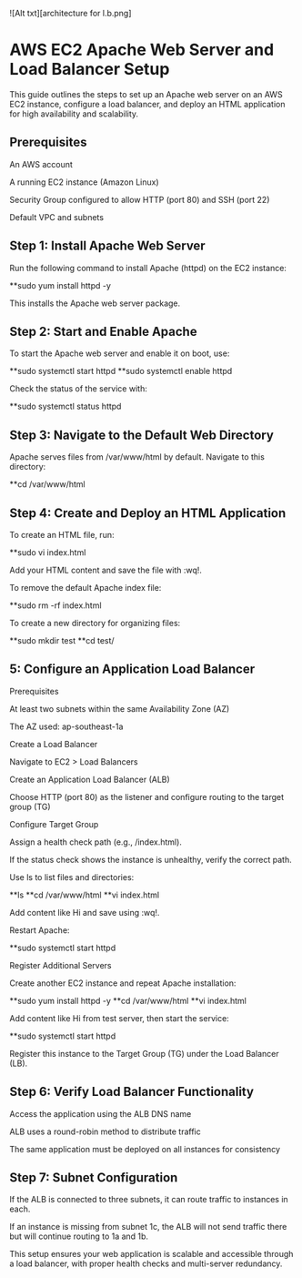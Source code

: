 ![Alt txt][architecture for l.b.png]
# AWS EC2 Apache Web Server and Load Balancer Setup

This guide outlines the steps to set up an Apache web server on an AWS EC2 instance, configure a load balancer, and deploy an HTML application for high availability and scalability.

## Prerequisites

An AWS account

A running EC2 instance (Amazon Linux)

Security Group configured to allow HTTP (port 80) and SSH (port 22)

Default VPC and subnets

## Step 1: Install Apache Web Server

Run the following command to install Apache (httpd) on the EC2 instance:

**sudo yum install httpd -y

This installs the Apache web server package.

## Step 2: Start and Enable Apache

To start the Apache web server and enable it on boot, use:

**sudo systemctl start httpd
**sudo systemctl enable httpd

Check the status of the service with:

**sudo systemctl status httpd

## Step 3: Navigate to the Default Web Directory

Apache serves files from /var/www/html by default. Navigate to this directory:

**cd /var/www/html

## Step 4: Create and Deploy an HTML Application

To create an HTML file, run:

**sudo vi index.html

Add your HTML content and save the file with :wq!.

To remove the default Apache index file:

**sudo rm -rf index.html

To create a new directory for organizing files:

**sudo mkdir test
**cd test/

## 5: Configure an Application Load Balancer

Prerequisites

At least two subnets within the same Availability Zone (AZ)

The AZ used: ap-southeast-1a

Create a Load Balancer

Navigate to EC2 > Load Balancers

Create an Application Load Balancer (ALB)

Choose HTTP (port 80) as the listener and configure routing to the target group (TG)

Configure Target Group

Assign a health check path (e.g., /index.html).

If the status check shows the instance is unhealthy, verify the correct path.

Use ls to list files and directories:

**ls
**cd /var/www/html
**vi index.html

Add content like Hi and save using :wq!.

Restart Apache:

**sudo systemctl start httpd

Register Additional Servers

Create another EC2 instance and repeat Apache installation:

**sudo yum install httpd -y
**cd /var/www/html
**vi index.html

Add content like Hi from test server, then start the service:

**sudo systemctl start httpd

Register this instance to the Target Group (TG) under the Load Balancer (LB).

## Step 6: Verify Load Balancer Functionality

Access the application using the ALB DNS name

ALB uses a round-robin method to distribute traffic

The same application must be deployed on all instances for consistency

## Step 7: Subnet Configuration

If the ALB is connected to three subnets, it can route traffic to instances in each.

If an instance is missing from subnet 1c, the ALB will not send traffic there but will continue routing to 1a and 1b.

This setup ensures your web application is scalable and accessible through a load balancer, with proper health checks and multi-server redundancy.



